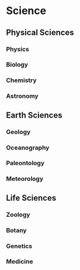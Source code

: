 # Science

## Physical Sciences
### Physics
### Biology
### Chemistry
### Astronomy

## Earth Sciences
### Geology
### Oceanography
### Paleontology
### Meteorology

## Life Sciences
### Zoology
### Botany
### Genetics
### Medicine
